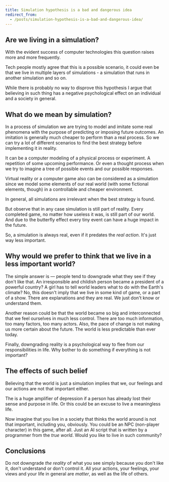 ```yaml
---
title: Simulation hypothesis is a bad and dangerous idea
redirect_from:
  - /posts/simulation-hypothesis-is-a-bad-and-dangerous-idea/
---
```


## **Are we living in a simulation?**

With the evident success of computer technologies 
this question raises more and more frequently. 

Tech people mostly agree that this is a possible scenario, 
it could even be that we live in multiple layers of simulations -
a simulation that runs in another simulation and so on. 

While there is probably no way to disprove this hypothesis 
I argue that believing in such thing has a negative psychological effect 
on an individual and a society in general.

## **What do we mean by simulation?**

In a process of simulation we are trying to model and imitate some real phenomena with the purpose of predicting or imposing future outcomes. An imitation is generally much cheaper to perform than a real process. So we can try a lot of different scenarios to find the best strategy before implementing it in reality.

It can be a computer modeling of a physical process or experiment. A repetition of some upcoming performance. Or even a thought process when we try to imagine a tree of possible events and our possible responses. 

Virtual reality or a computer game also can be considered as a simulation since we model some elements of our real world (with some fictional elements, though) in a controllable and cheaper environment.

In general, all simulations are irrelevant when the best strategy is found. 

But observe that in any case simulation is still part of reality. Every completed game, no matter how useless it was, is still part of our world. And due to the butterfly effect every tiny event can have a huge impact in the future. 

So, a simulation is always real, even if it predates the *real action*. It's just way less important. 


## **Why would we prefer to think that we live in a less important world?** 

The simple answer is — people tend to downgrade what they see if they don't like that. An irresponsible and childish person became a president of a powerful country? A girl has to tell world leaders what to do with the Earth's climate? No, this doesn't imply that we live in some kind of game, or a part of a show. There are explanations and they are real. We just don't know or understand them. 

Another reason could be that the world became so big and interconnected that we feel ourselves in much less control. There are too much information, too many factors, too many actors. Also, the pace of change is not making us more certain about the future. The world is less predictable than ever today.   

Finally, downgrading reality is a psychological way to flee from our responsibilities in life. Why bother to do something if everything is not important? 

## **The effects of such belief**

Believing that the world is just a simulation implies that we, our feelings and our actions are not that important either. 

The is a huge amplifier of depression if a person has already lost their sense and purpose in life. Or this could be an excuse to live a meaningless life. 

Now imagine that you live in a society that thinks the world around is not that important, including you, obviously. 
You could be an NPC (non-player character) in this game, after all. Just an AI script that is written by a programmer from the *true world*. Would you like to live in such community? 


## **Conclusions**

Do not downgrade *the reality* of what you see simply because you don't like it, don't understand or don't control it. All your actions, your feelings, your views and your life in general are *matter*, as well as the life of others. 
 


